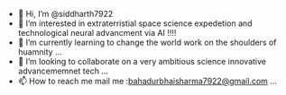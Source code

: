 - 👋 Hi, I’m @siddharth7922
- 👀 I’m interested in extraterristial space science expedetion and technological neural advancment via AI !!!!
- 🌱 I’m currently learning to change the world work on the shoulders of huamnity ...
- 💞️ I’m looking to collaborate on a very ambitious science innovative advancememnet tech ...
- 📫 How to reach me mail me :bahadurbhaisharma7922@gmail.com ...

<!---
siddharth7922/siddharth7922 is a ✨ special ✨ repository because its `README.md` (this file) appears on your GitHub profile.
You can click the Preview link to take a look at your changes.
--->
